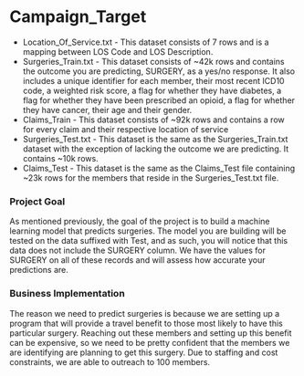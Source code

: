 # Campaign_Target
- Location_Of_Service.txt - This dataset consists of 7 rows and is a mapping between LOS Code and LOS Description.
- Surgeries_Train.txt - This dataset consists of ~42k rows and contains the outcome you are predicting, SURGERY, as a yes/no response. It also includes a unique identifier for each member, their most recent ICD10 code, a weighted risk score, a flag for whether they have diabetes, a flag for whether they have been prescribed an opioid, a flag for whether they have cancer, their age and their gender.
- Claims_Train - This dataset consists of ~92k rows and contains a row for every claim and their respective location of service
- Surgeries_Test.txt - This dataset is the same as the Surgeries_Train.txt dataset with the exception of lacking the outcome we are predicting. It contains ~10k rows.
- Claims_Test - This dataset is the same as the Claims_Test file containing ~23k rows for the members that reside in the Surgeries_Test.txt file.

### Project Goal
As mentioned previously, the goal of the project is to build a machine learning model that predicts surgeries. The model you are building will be tested on the data suffixed with Test, and as such, you will notice that this data does not include the SURGERY column. We have the values for SURGERY on all of these records and will assess how accurate your predictions are.

### Business Implementation
The reason we need to predict surgeries is because we are setting up a program that will provide a travel benefit to those most likely to have this particular surgery. Reaching out these members and setting up this benefit can be expensive, so we need to be pretty confident that the members we are identifying are planning to get this surgery. Due to staffing and cost constraints, we are able to outreach to 100 members.
